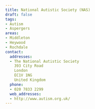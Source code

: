 ```yaml
---
title: National Autistic Society (NAS)
draft: false
tags:
- Autism
- Aspergers
areas:
- Middleton
- Heywood
- Rochdale
contact:
  addresses:
  - The National Autistic Society
    393 City Road
    London
    EC1V 1NG
    United Kingdom
  phone:
  - 020 7833 2299
  web_addresses:
  - http://www.autism.org.uk/
---
```


